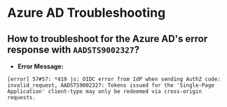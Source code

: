 # Azure AD Troubleshooting

## How to troubleshoot for the Azure AD's error response with `AADSTS9002327`?

- **Error Message:**

```
[error] 57#57: *419 js: OIDC error from IdP when sending AuthZ code: invalid_request, AADSTS9002327: Tokens issued for the 'Single-Page Application' client-type may only be redeemed via cross-origin requests.
```
